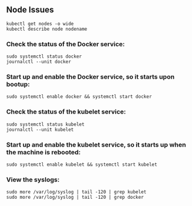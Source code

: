 ## Node Issues 

```
kubectl get nodes -o wide
kubectl describe node nodename
```
### Check the status of the Docker service:
	sudo systemctl status docker
	journalctl --unit docker

### Start up and enable the Docker service, so it starts upon bootup:
	sudo systemctl enable docker && systemctl start docker

### Check the status of the kubelet service:
	sudo systemctl status kubelet
	journalctl --unit kubelet

### Start up and enable the kubelet service, so it starts up when the machine is rebooted:
	sudo systemctl enable kubelet && systemctl start kubelet

### View the syslogs:
	sudo more /var/log/syslog | tail -120 | grep kubelet
	sudo more /var/log/syslog | tail -120 | grep docker